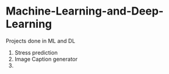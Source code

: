 # Machine-Learning-and-Deep-Learning
Projects done in ML and DL

1. Stress prediction
2. Image Caption generator
3.
